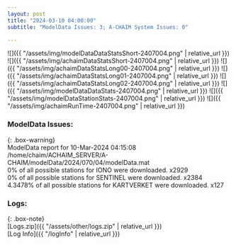 ```yaml
---
layout: post
title: "2024-03-10 04:00:00"
subtitle: "ModelData Issues: 3; A-CHAIM System Issues: 0"

---
```


![]({{ "/assets/img/modelDataDataStatsShort-2407004.png" | relative_url }})
![]({{ "/assets/img/achaimDataStatsShort-2407004.png" | relative_url }})
![]({{ "/assets/img/achaimDataStatsLong00-2407004.png" | relative_url }})
![]({{ "/assets/img/achaimDataStatsLong01-2407004.png" | relative_url }})
![]({{ "/assets/img/achaimDataStatsLong02-2407004.png" | relative_url }})
![]({{ "/assets/img/modelDataDataStats-2407004.png" | relative_url }})
![]({{ "/assets/img/modelDataStationStats-2407004.png" | relative_url }})
![]({{ "/assets/img/achaimRunTime-2407004.png" | relative_url }})


### ModelData Issues:  
  
{: .box-warning}  
 ModelData report for 10-Mar-2024 04:15:08   
 /home/chaim/ACHAIM_SERVER/A-CHAIM/modelData/2024/070/04/modelData.mat   
 0% of all possible stations for IONO were downloaded. x2929   
 0% of all possible stations for SENTINEL were downloaded. x2384   
 4.3478% of all possible stations for KARTVERKET were downloaded. x127   
  


### Logs:  
  
{: .box-note}  
[Logs.zip]({{ "/assets/other/logs.zip" | relative_url }})  
[Log Info]({{ "/logInfo" | relative_url }})  
